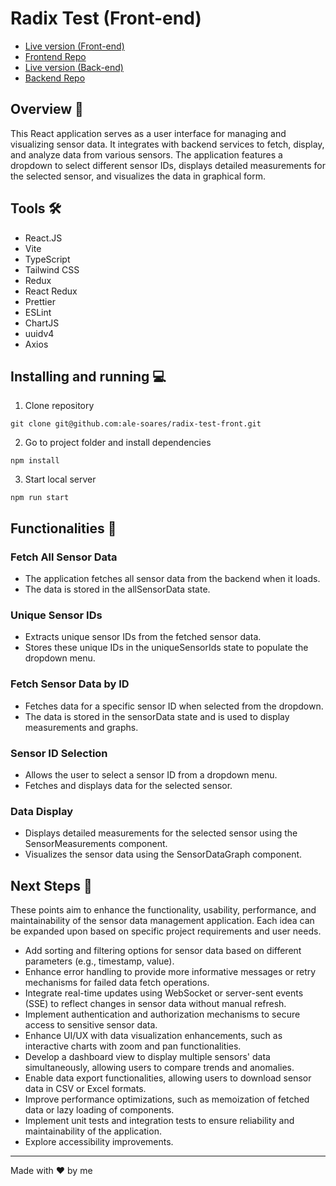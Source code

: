 # Radix Test (Front-end)

- [Live version (Front-end)](radix-test-front.vercel.app)
- [Frontend Repo](https://github.com/ale-soares/radix-test-front)
- [Live version (Back-end)](radix-test-one.vercel.app)
- [Backend Repo](https://github.com/ale-soares/radix-test)

## Overview 🎯

This React application serves as a user interface for managing and visualizing sensor data. It integrates with backend services to fetch, display, and analyze data from various sensors. The application features a dropdown to select different sensor IDs, displays detailed measurements for the selected sensor, and visualizes the data in graphical form.

## Tools 🛠️

- React.JS
- Vite
- TypeScript
- Tailwind CSS
- Redux
- React Redux
- Prettier
- ESLint
- ChartJS
- uuidv4
- Axios

## Installing and running 💻

1. Clone repository

`git clone git@github.com:ale-soares/radix-test-front.git`

2. Go to project folder and install dependencies

`npm install`

3. Start local server

`npm run start`

## Functionalities 🔎

### Fetch All Sensor Data

- The application fetches all sensor data from the backend when it loads.
- The data is stored in the allSensorData state.

### Unique Sensor IDs

- Extracts unique sensor IDs from the fetched sensor data.
- Stores these unique IDs in the uniqueSensorIds state to populate the dropdown menu.

### Fetch Sensor Data by ID

- Fetches data for a specific sensor ID when selected from the dropdown.
- The data is stored in the sensorData state and is used to display measurements and graphs.

### Sensor ID Selection

- Allows the user to select a sensor ID from a dropdown menu.
- Fetches and displays data for the selected sensor.

### Data Display

- Displays detailed measurements for the selected sensor using the SensorMeasurements component.
- Visualizes the sensor data using the SensorDataGraph component.

## Next Steps 📝

These points aim to enhance the functionality, usability, performance, and maintainability of the sensor data management application. Each idea can be expanded upon based on specific project requirements and user needs.

- Add sorting and filtering options for sensor data based on different parameters (e.g., timestamp, value).
- Enhance error handling to provide more informative messages or retry mechanisms for failed data fetch operations.
- Integrate real-time updates using WebSocket or server-sent events (SSE) to reflect changes in sensor data without manual refresh.
- Implement authentication and authorization mechanisms to secure access to sensitive sensor data.
- Enhance UI/UX with data visualization enhancements, such as interactive charts with zoom and pan functionalities.
- Develop a dashboard view to display multiple sensors' data simultaneously, allowing users to compare trends and anomalies.
- Enable data export functionalities, allowing users to download sensor data in CSV or Excel formats.
- Improve performance optimizations, such as memoization of fetched data or lazy loading of components.
- Implement unit tests and integration tests to ensure reliability and maintainability of the application.
- Explore accessibility improvements.

<hr>
<p>Made with ❤️ by me</p>
